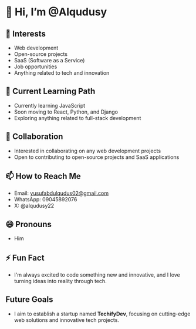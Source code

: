 # 👋 Hi, I’m @Alqudusy

## 👀 Interests
- Web development
- Open-source projects
- SaaS (Software as a Service)
- Job opportunities
- Anything related to tech and innovation

## 🌱 Current Learning Path
- Currently learning JavaScript
- Soon moving to React, Python, and Django
- Exploring anything related to full-stack development

## 💞️ Collaboration
- Interested in collaborating on any web development projects
- Open to contributing to open-source projects and SaaS applications

## 📫 How to Reach Me
- Email: yusufabdulqudus02@gmail.com
- WhatsApp: 09045892076
- X: @alqudusy22

## 😄 Pronouns
- Him

## ⚡ Fun Fact
- I'm always excited to code something new and innovative, and I love turning ideas into reality through tech.

## Future Goals
- I aim to establish a startup named **TechifyDev**, focusing on cutting-edge web solutions and innovative tech projects.

<!---
Alqudusy/Alqudusy is a ✨ special ✨ repository because its `README.md` (this file) appears on your GitHub profile.
You can click the Preview link to take a look at your changes.
--->

